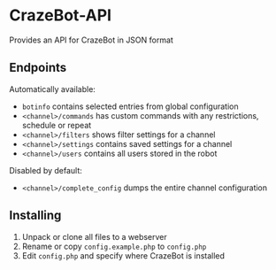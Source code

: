 # CrazeBot-API
Provides an API for CrazeBot in JSON format

## Endpoints

Automatically available:

- `botinfo` contains selected entries from global configuration
- `<channel>/commands` has custom commands with any restrictions, schedule or repeat
- `<channel>/filters` shows filter settings for a channel
- `<channel>/settings` contains saved settings for a channel 
- `<channel>/users` contains all users stored in the robot

Disabled by default:

- `<channel>/complete_config` dumps the entire channel configuration

## Installing
1. Unpack or clone all files to a webserver
2. Rename or copy `config.example.php` to `config.php`
3. Edit `config.php` and specify where CrazeBot is installed
